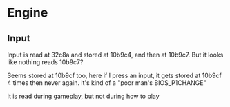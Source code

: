 # Engine

## Input

Input is read at 32c8a and stored at 10b9c4, and then at 10b9c7. But it looks like nothing reads 10b9c7?

Seems stored at 10b9cf too, here if I press an input, it gets stored at 10b9cf 4 times then never again. it's kind of a "poor man's BIOS_P1CHANGE"

It is read during gameplay, but not during how to play
